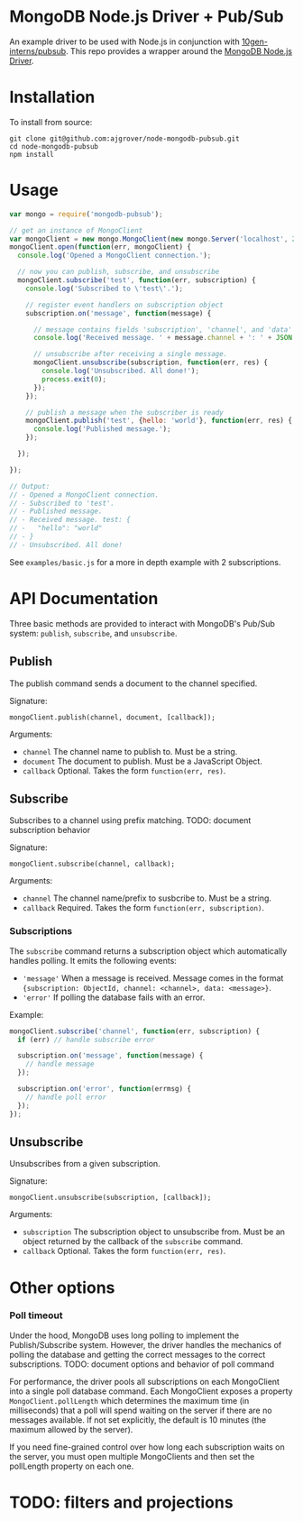 MongoDB Node.js Driver + Pub/Sub
================================

An example driver to be used with Node.js in conjunction with [10gen-interns/pubsub](https://github.com/10gen-interns/pubsub). This repo provides a wrapper around the [MongoDB Node.js Driver](https://github.com/mongodb/node-mongodb-native).

# Installation

<!--
To install the latest version from NPM, run:

```
npm install mongodb-pubsub
```
-->

To install from source:

```
git clone git@github.com:ajgrover/node-mongodb-pubsub.git
cd node-mongodb-pubsub
npm install
```

# Usage

```javascript
var mongo = require('mongodb-pubsub');

// get an instance of MongoClient
var mongoClient = new mongo.MongoClient(new mongo.Server('localhost', 27017));
mongoClient.open(function(err, mongoClient) {
  console.log('Opened a MongoClient connection.');

  // now you can publish, subscribe, and unsubscribe
  mongoClient.subscribe('test', function(err, subscription) {
    console.log('Subscribed to \'test\'.');

    // register event handlers on subscription object
    subscription.on('message', function(message) {

      // message contains fields 'subscription', 'channel', and 'data'
      console.log('Received message. ' + message.channel + ': ' + JSON.stringify(message.data, null, 2));

      // unsubscribe after receiving a single message.
      mongoClient.unsubscribe(subscription, function(err, res) {
        console.log('Unsubscribed. All done!');
        process.exit(0);
      });
    });

    // publish a message when the subscriber is ready
    mongoClient.publish('test', {hello: 'world'}, function(err, res) {
      console.log('Published message.');
    });

  });

});

// Output:
// - Opened a MongoClient connection.
// - Subscribed to 'test'.
// - Published message.
// - Received message. test: {
// -   "hello": "world"
// - }
// - Unsubscribed. All done!
```

See `examples/basic.js` for a more in depth example with 2 subscriptions.

# API Documentation

Three basic methods are provided to interact with MongoDB's Pub/Sub system: `publish`, `subscribe`, and `unsubscribe`.

## Publish

The publish command sends a document to the channel specified.

Signature:

```
mongoClient.publish(channel, document, [callback]);
```

Arguments:

- `channel` The channel name to publish to. Must be a string.
- `document` The document to publish. Must be a JavaScript Object.
- `callback` Optional. Takes the form `function(err, res)`.

## Subscribe

Subscribes to a channel using prefix matching. TODO: document subscription behavior
<!--See the [documentation on subscribing](https://github.com/10gen-interns/pubsub/blob/master/README.md#Subscribing) for more information.-->

Signature:

```
mongoClient.subscribe(channel, callback);
```

Arguments:

- `channel` The channel name/prefix to susbcribe to. Must be a string.
- `callback` Required. Takes the form `function(err, subscription)`.

### Subscriptions

The `subscribe` command returns a subscription object which automatically handles polling. It emits the following events:

- `'message'` When a message is received. Message comes in the format `{subscription: ObjectId, channel: <channel>, data: <message>}`.
- `'error'` If polling the database fails with an error.

Example:

```javascript
mongoClient.subscribe('channel', function(err, subscription) {
  if (err) // handle subscribe error

  subscription.on('message', function(message) {
    // handle message
  });

  subscription.on('error', function(errmsg) {
    // handle poll error
  });
});
```

## Unsubscribe

Unsubscribes from a given subscription.

Signature:

```
mongoClient.unsubscribe(subscription, [callback]);
```

Arguments:

- `subscription` The subscription object to unsubscribe from. Must be an object returned by the callback of the `subscribe` command.
- `callback` Optional. Takes the form `function(err, res)`.

# Other options

### Poll timeout

Under the hood, MongoDB uses long polling to implement the Publish/Subscribe system. However, the driver handles the mechanics of polling the database and getting the correct messages to the correct subscriptions. TODO: document options and behavior of poll command
<!-- For more information, please see the [documentation on poll options](https://github.com/10gen-interns/pubsub/blob/master/README.md#Polling). -->

For performance, the driver pools all subscriptions on each MongoClient into a single poll database command. Each MongoClient exposes a property `MongoClient.pollLength` which determines the maximum time (in milliseconds) that a poll will spend waiting on the server if there are no messages available. If not set explicitly, the default is 10 minutes (the maximum allowed by the server).

If you need fine-grained control over how long each subscription waits on the server, you must open multiple MongoClients and then set the pollLength property on each one.

# TODO: filters and projections
